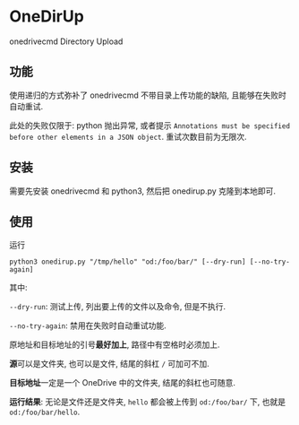# OneDirUp

onedrivecmd Directory Upload

## 功能

使用递归的方式弥补了 onedrivecmd 不带目录上传功能的缺陷, 且能够在失败时自动重试. 

此处的失败仅限于: python 抛出异常, 或者提示 `Annotations must be specified before other elements in a JSON object`. 重试次数目前为无限次. 

## 安装

需要先安装 onedrivecmd 和 python3, 然后把 onedirup.py 克隆到本地即可.

## 使用

运行

`python3 onedirup.py "/tmp/hello" "od:/foo/bar/" [--dry-run] [--no-try-again]`

其中: 

`--dry-run`: 测试上传, 列出要上传的文件以及命令, 但是不执行.

`--no-try-again`: 禁用在失败时自动重试功能.  

原地址和目标地址的引号**最好加上**, 路径中有空格时必须加上. 

**源**可以是文件夹, 也可以是文件, 结尾的斜杠 `/` 可加可不加. 

**目标地址**一定是一个 OneDrive 中的文件夹, 结尾的斜杠也可随意.

**运行结果**: 无论是文件还是文件夹, `hello` 都会被上传到 `od:/foo/bar/` 下, 也就是 `od:/foo/bar/hello`. 



